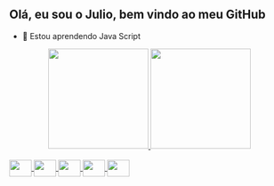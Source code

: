 ## Olá, eu sou o Julio, bem vindo ao meu GitHub


- 🌱 Estou aprendendo Java Script

<div align="center">
  <a href="https://github.com/juliomarcon">
  <img height="180em" src="https://github-readme-stats.vercel.app/api?username=juliomarcon&show_icons=true&theme=gotham&include_all_commits=true&count_private=true"/>
  <img height="180em" src="https://github-readme-stats.vercel.app/api/top-langs/?username=juliomarcon&layout=compact&langs_count=7&theme=gotham"/>
</div>

<div style="display: inline_block"><br>
  <img align="center" height="30" width="40" src="https://cdn.jsdelivr.net/gh/devicons/devicon/icons/css3/css3-original-wordmark.svg"/>
  <img align="center" height="30" width="40" src="https://cdn.jsdelivr.net/gh/devicons/devicon/icons/html5/html5-original-wordmark.svg"/>
  <img align="center" height="30" width="40" src="https://cdn.jsdelivr.net/gh/devicons/devicon/icons/javascript/javascript-plain.svg"/>
  <img align="center" height="30" width="40" src="https://cdn.jsdelivr.net/gh/devicons/devicon/icons/illustrator/illustrator-plain.svg"/>
  <img align="center" height="30" width="40" src="https://cdn.jsdelivr.net/gh/devicons/devicon/icons/photoshop/photoshop-line.svg"/>
</div>
  
##

